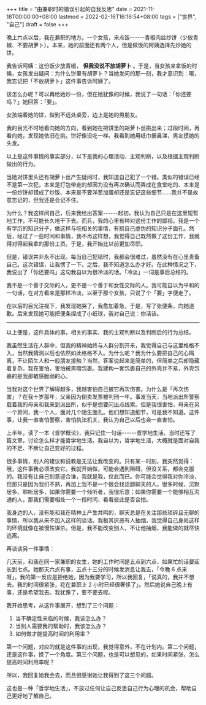 +++
title = "由兼职时的错误引起的自我反思"
date = 2021-11-18T00:00:00+08:00
lastmod = 2022-02-16T16:16:54+08:00
tags = ["世界", "自己"]
draft = false
+++

晚上六点以后，我在兼职的地方。一个女孩，来点饭------青椒肉丝炒饼（少放青椒、不要胡萝卜）。本来，她的前面还有两个人，但是做饭的阿姨选择先炒她的饼。

我告诉阿姨：这份饭少放青椒， **但我没说不放胡萝卜** 。于是，当女孩来拿饭的时候，女孩发出疑问：为什么饼里有胡萝卜？当她发问的那一刻，我才意识到：哦，我忘记把「不放胡萝卜」这件事告诉阿姨了。

该怎么办呢？可以再给她炒一份，但在她犹豫的时候，我说了一句话：「你还要吗？」她回答：「要」。

女孩端着她的饼，做到不远处桌旁，边上是她的男朋友。

我的目光不时地看向她的方向，看到她在把饼里的胡萝卜丝挑出来；过段时间，再看向她，发现她依旧在挑，饼好像没吃一样。我看到她用纸巾擤鼻涕，男友摸她的头发。

以上是这件事情的事实部分，以下是我的心理活动、主观判断，以及根据主观判断做出的行为。

当她对饼里头还有胡萝卜丝产生疑问时，我知道自己犯了一个错。类似的错误已经不是第一次犯，本来是打包带走的却因为没有再次确认而弄成在食堂吃的、本来是一份炒饼却错成了炒饭、本来是不要洋葱加蛋却还是忘记这些细节......我并不是故意忘记的，但我还是会记不住。

为什么？我这样问自己，后来我给出答案------起初，我认为自己只是在这里短暂地工作，不可能长久地干下去。而且，我的心里有种对这份工作的鄙视。我是一个有学历的知识分子，做这样与吃相关的事情，有损自己虚伪的知识分子面孔。然后，经过了一些时间和事情，我不再这样想，我觉得自己既然做了这份工作，我就得对得起我拿的那份工资。于是，我开始比以前更加尽职。

但是，错误并非永不出现。每当自己犯错时，我都会很难过，虽然没有在心里责备自己。这次错误，让我愣了一下。之后，我不知道怎么办才好。在此种情况之下，我说出了「你还要吗」这句我自以为很冷淡的话。「冷淡」一词是事后总结的。

我不是一个善于交际的人，更不是一个善于和女性交际的人。我可能自以为平和的一句话，在对方看来是那样冷淡，以至于那个女孩，只说了个「要」字便走了。

在以后的目光注视下，我发现她哭了，我愈加着急，于是，写了张便条，向她道歉。后来发现她可能把便条捏成了小纸球，我对自己说：你活该。

---

以上便是，这件具体的事，相关的事实、我的主观判断以及判断后的行为总结。

我虽然生活在人群中，但我的精神始终与人群分割开来，我觉得自己与这里格格不入，当然我猜测以后也依然如此格格不入。为什么呢？我为什么要把自己的心隔离，不让陌生人和一般朋友接触？当然，答案说起来是简单的，但简单之后却隐藏着复杂。我在害怕，害怕被黑暗包裹。我建构一套包裹自己的外壳并不易，外壳包裹的是我那敏感脆弱的心。

当我对这个世界了解得越多，我越害怕自己被它再次伤害。为什么是「再次伤害」？在我十岁那年，父亲因为倒卖发票被判刑一年。事发当天，当地派出所警察载着我的母亲和我来到派出所，似乎是想要问出点线索。但是我很害怕，母亲在另一个房间，我一个人，面对几个陌生面孔。他们想知道细节，可是我不知道。这件事，让我一直害怕警察，害怕执法机关，我认为自己以后也会一直害怕。

上半年，读了一本《哲学概论》，我只记住一句话------哲学地生活。当时还写了篇文章，讨论怎么样才能哲学地生活。我自以为，哲学地生活，大概就是面对自我的不足、不断让自己变好的过程。

很多事情，别人的建议和说教是无法让我改变的。只有某一时刻，我突然觉得：哦，这件事我必须改变它。我就开始做，可能会遇到阻碍，但没关系，都会克服的。我没有让自己刻意迎合谁，我就是我，仅此而已。你可能会觉得我对你冷淡，但那只是因为我们不熟，再加上我不是一个很会找话题聊天的人。很多时候，沉默居多、聆听居多，如果你需要一个倾听者，我很乐意；如果你需要一个能够相互沟通的人，那我们需要相处一个一段时间，看看彼此是否合拍。

我身边的人，没有能和我在精神上产生共鸣的，聊天总是在关注那些琐碎且无聊的事情，所以我从来不加入这样的谈话。我极其厌恶有人抽烟，我觉得自己身处这样的环境就像在被慢性谋杀。但是，我不能改变别人，不让他抽烟，我能做的就尽快逃离。

再谈谈另一件事情：

几天前，和我在同一家兼职的女生，她的工作时间是五点到六点，如果忙的话要延长到七点。她那天六点有事，五点十三分的时候发消息让我去，「今晚 6 点来呀」。我的第一反应是拒绝她，因为我要学习，所以我回复，「说真的，我并不想去。我的时间很紧张，花在兼职上 2 小时已经很奢侈了」。然后她说自己晚上有事，还是希望我去。我犹豫了，要不要去呢。

我开始思考，从这件事展开，想到了三个问题：

1.  当不确定性来临的时候，我该怎么办？
2.  当别人需要我的帮助时，我该怎么办？
3.  如何做才能提高时间的利用率？

第一个问题，对应的就是这件事的出现，我觉得意外，不在计划内。第二个问题，还是这件事，换了一个角度。第三个问题，也是可以想见的，如果时间紧张，怎么提高时间利用率呢？

所以，我回复她我会去，而且很感谢她让我得到了这三个问题。

这也是一种「哲学地生活」，不放过任何让自己反思自己行为心理的机会，帮助自己更好地了解自己。